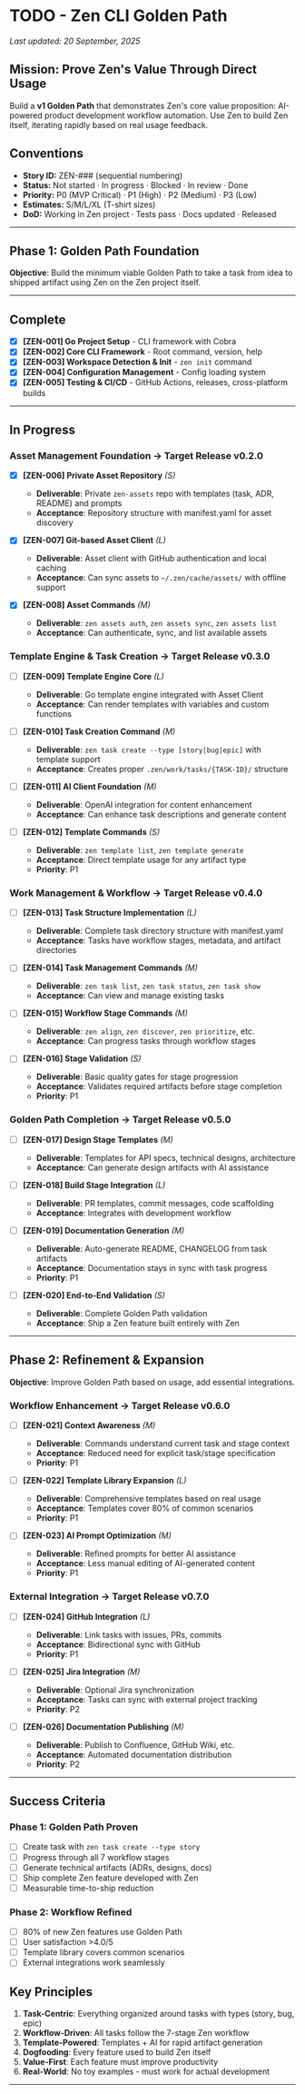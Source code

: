 # TODO - Zen CLI Golden Path

_Last updated: 20 September, 2025_

## Mission: Prove Zen's Value Through Direct Usage

Build a **v1 Golden Path** that demonstrates Zen's core value proposition: AI-powered product development workflow automation. Use Zen to build Zen itself, iterating rapidly based on real usage feedback.

## Conventions

- **Story ID:** ZEN-### (sequential numbering)
- **Status:** Not started · In progress · Blocked · In review · Done
- **Priority:** P0 (MVP Critical) · P1 (High) · P2 (Medium) · P3 (Low)
- **Estimates:** S/M/L/XL (T-shirt sizes)
- **DoD:** Working in Zen project · Tests pass · Docs updated · Released

---

## Phase 1: Golden Path Foundation

**Objective**: Build the minimum viable Golden Path to take a task from idea to shipped artifact using Zen on the Zen project itself.

---

## Complete

- [x] **[ZEN-001] Go Project Setup** - CLI framework with Cobra
- [x] **[ZEN-002] Core CLI Framework** - Root command, version, help
- [x] **[ZEN-003] Workspace Detection & Init** - `zen init` command
- [x] **[ZEN-004] Configuration Management** - Config loading system
- [x] **[ZEN-005] Testing & CI/CD** - GitHub Actions, releases, cross-platform builds

---

## In Progress

### **Asset Management Foundation** → Target Release v0.2.0

- [x] **[ZEN-006] Private Asset Repository** *(S)*
  - **Deliverable**: Private `zen-assets` repo with templates (task, ADR, README) and prompts
  - **Acceptance**: Repository structure with manifest.yaml for asset discovery

- [x] **[ZEN-007] Git-based Asset Client** *(L)*
  - **Deliverable**: Asset client with GitHub authentication and local caching
  - **Acceptance**: Can sync assets to `~/.zen/cache/assets/` with offline support

- [x] **[ZEN-008] Asset Commands** *(M)*
  - **Deliverable**: `zen assets auth`, `zen assets sync`, `zen assets list`
  - **Acceptance**: Can authenticate, sync, and list available assets

### **Template Engine & Task Creation** → Target Release v0.3.0

- [ ] **[ZEN-009] Template Engine Core** *(L)*
  - **Deliverable**: Go template engine integrated with Asset Client
  - **Acceptance**: Can render templates with variables and custom functions

- [ ] **[ZEN-010] Task Creation Command** *(M)*
  - **Deliverable**: `zen task create --type [story|bug|epic]` with template support
  - **Acceptance**: Creates proper `.zen/work/tasks/{TASK-ID}/` structure

- [ ] **[ZEN-011] AI Client Foundation** *(M)*
  - **Deliverable**: OpenAI integration for content enhancement
  - **Acceptance**: Can enhance task descriptions and generate content

- [ ] **[ZEN-012] Template Commands** *(S)*
  - **Deliverable**: `zen template list`, `zen template generate`
  - **Acceptance**: Direct template usage for any artifact type
  - **Priority**: P1

### **Work Management & Workflow** → Target Release v0.4.0

- [ ] **[ZEN-013] Task Structure Implementation** *(L)*
  - **Deliverable**: Complete task directory structure with manifest.yaml
  - **Acceptance**: Tasks have workflow stages, metadata, and artifact directories

- [ ] **[ZEN-014] Task Management Commands** *(M)*
  - **Deliverable**: `zen task list`, `zen task status`, `zen task show`
  - **Acceptance**: Can view and manage existing tasks

- [ ] **[ZEN-015] Workflow Stage Commands** *(M)*
  - **Deliverable**: `zen align`, `zen discover`, `zen prioritize`, etc.
  - **Acceptance**: Can progress tasks through workflow stages

- [ ] **[ZEN-016] Stage Validation** *(S)*
  - **Deliverable**: Basic quality gates for stage progression
  - **Acceptance**: Validates required artifacts before stage completion
  - **Priority**: P1

### **Golden Path Completion** → Target Release v0.5.0

- [ ] **[ZEN-017] Design Stage Templates** *(M)*
  - **Deliverable**: Templates for API specs, technical designs, architecture
  - **Acceptance**: Can generate design artifacts with AI assistance

- [ ] **[ZEN-018] Build Stage Integration** *(L)*
  - **Deliverable**: PR templates, commit messages, code scaffolding
  - **Acceptance**: Integrates with development workflow

- [ ] **[ZEN-019] Documentation Generation** *(M)*
  - **Deliverable**: Auto-generate README, CHANGELOG from task artifacts
  - **Acceptance**: Documentation stays in sync with task progress
  - **Priority**: P1

- [ ] **[ZEN-020] End-to-End Validation** *(S)*
  - **Deliverable**: Complete Golden Path validation
  - **Acceptance**: Ship a Zen feature built entirely with Zen

---

## Phase 2: Refinement & Expansion

**Objective**: Improve Golden Path based on usage, add essential integrations.

### **Workflow Enhancement** → Target Release v0.6.0

- [ ] **[ZEN-021] Context Awareness** *(M)*
  - **Deliverable**: Commands understand current task and stage context
  - **Acceptance**: Reduced need for explicit task/stage specification
  - **Priority**: P1

- [ ] **[ZEN-022] Template Library Expansion** *(L)*
  - **Deliverable**: Comprehensive templates based on real usage
  - **Acceptance**: Templates cover 80% of common scenarios
  - **Priority**: P1

- [ ] **[ZEN-023] AI Prompt Optimization** *(M)*
  - **Deliverable**: Refined prompts for better AI assistance
  - **Acceptance**: Less manual editing of AI-generated content
  - **Priority**: P1

### **External Integration** → Target Release v0.7.0

- [ ] **[ZEN-024] GitHub Integration** *(L)*
  - **Deliverable**: Link tasks with issues, PRs, commits
  - **Acceptance**: Bidirectional sync with GitHub
  - **Priority**: P1

- [ ] **[ZEN-025] Jira Integration** *(M)*
  - **Deliverable**: Optional Jira synchronization
  - **Acceptance**: Tasks can sync with external project tracking
  - **Priority**: P2

- [ ] **[ZEN-026] Documentation Publishing** *(M)*
  - **Deliverable**: Publish to Confluence, GitHub Wiki, etc.
  - **Acceptance**: Automated documentation distribution
  - **Priority**: P2

---

## Success Criteria

### Phase 1: Golden Path Proven
- [ ] Create task with `zen task create --type story`
- [ ] Progress through all 7 workflow stages
- [ ] Generate technical artifacts (ADRs, designs, docs)
- [ ] Ship complete Zen feature developed with Zen
- [ ] Measurable time-to-ship reduction

### Phase 2: Workflow Refined  
- [ ] 80% of new Zen features use Golden Path
- [ ] User satisfaction >4.0/5
- [ ] Template library covers common scenarios
- [ ] External integrations work seamlessly

## Key Principles

1. **Task-Centric**: Everything organized around tasks with types (story, bug, epic)
2. **Workflow-Driven**: All tasks follow the 7-stage Zen workflow
3. **Template-Powered**: Templates + AI for rapid artifact generation
4. **Dogfooding**: Every feature used to build Zen itself
5. **Value-First**: Each feature must improve productivity
6. **Real-World**: No toy examples - must work for actual development

---

